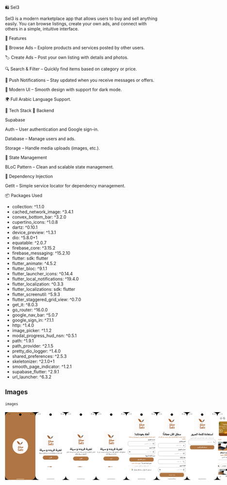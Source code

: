 🛍️ Sel3

Sel3 is a modern marketplace app that allows users to buy and sell anything easily.
You can browse listings, create your own ads, and connect with others in a simple, intuitive interface.

🚀 Features

🧭 Browse Ads – Explore products and services posted by other users.

🏷️ Create Ads – Post your own listing with details and photos.

🔍 Search & Filter – Quickly find items based on category or price.

💬 Push Notifications – Stay updated when you receive messages or offers.

🌙 Modern UI – Smooth design with support for dark mode.

🌍 Full Arabic Language Support.

🧠 Tech Stack
🔹 Backend

Supabase

Auth – User authentication and Google sign-in.

Database – Manage users and ads.

Storage – Handle media uploads (images, etc.).

🔹 State Management

BLoC Pattern – Clean and scalable state management.

🔹 Dependency Injection

GetIt – Simple service locator for dependency management.

📦 Packages Used
* collection: ^1.1.0
* cached_network_image: ^3.4.1
* convex_bottom_bar: ^3.2.0
* cupertino_icons: ^1.0.8
* dartz: ^0.10.1
* device_preview: ^1.3.1
* dio: ^5.8.0+1
* equatable: ^2.0.7
* firebase_core: ^3.15.2
* firebase_messaging: ^15.2.10
* flutter:
  sdk: flutter
* flutter_animate: ^4.5.2
* flutter_bloc: ^9.1.1
* flutter_launcher_icons: ^0.14.4
* flutter_local_notifications: ^19.4.0
* flutter_localization: ^0.3.3
* flutter_localizations:
  sdk: flutter
* flutter_screenutil: ^5.9.3
* flutter_staggered_grid_view: ^0.7.0
* get_it: ^8.0.3
* go_router: ^16.0.0
* google_nav_bar: ^5.0.7
* google_sign_in: ^7.1.1
* http: ^1.4.0
* image_picker: ^1.1.2
* modal_progress_hud_nsn: ^0.5.1
* path: ^1.9.1
* path_provider: ^2.1.5
* pretty_dio_logger: ^1.4.0
* shared_preferences: ^2.5.3
* skeletonizer: ^2.1.0+1
* smooth_page_indicator: ^1.2.1
* supabase_flutter: ^2.9.1
* url_launcher: ^6.3.2

## Images
````
images
````
<div style= "display : flex ; justify-content: space-between ; margin : 20px 0px">
<img src = "assets/app_screens/Screenshot_1761487499.png" width = "100px">
<img src = "assets/app_screens/Screenshot_1761487502.png" width = "100px">
<img src = "assets/app_screens/Screenshot_1761487509.png" width = "100px">
<img src = "assets/app_screens/Screenshot_1761487512.png" width = "100px">
<img src = "assets/app_screens/Screenshot_1761487516.png" width = "100px">
<img src = "assets/app_screens/Screenshot_1761487527.png" width = "100px">
<img src = "assets/app_screens/Screenshot_1761487532.png" width = "100px">
<img src = "assets/app_screens/Screenshot_1761488003.png" width = "100px">
<img src = "assets/app_screens/Screenshot_1761488011.png" width = "100px">
<img src = "assets/app_screens/Screenshot_1761488030.png" width = "100px">
<img src = "assets/app_screens/Screenshot_1761488125.png" width = "100px">
<img src = "assets/app_screens/Screenshot_1761488158.png" width = "100px">
<img src = "assets/app_screens/Screenshot_1761488163.png" width = "100px">
<img src = "assets/app_screens/Screenshot_1761488165.png" width = "100px">
<img src = "assets/app_screens/Screenshot_1761488169.png" width = "100px">
<img src = "assets/app_screens/Screenshot_1761488181.png" width = "100px">
<img src = "assets/app_screens/Screenshot_1761488186.png" width = "100px">
<img src = "assets/app_screens/Screenshot_1761488197.png" width = "100px">
<img src = "assets/app_screens/Screenshot_1761488217.png" width = "100px">
</div>




